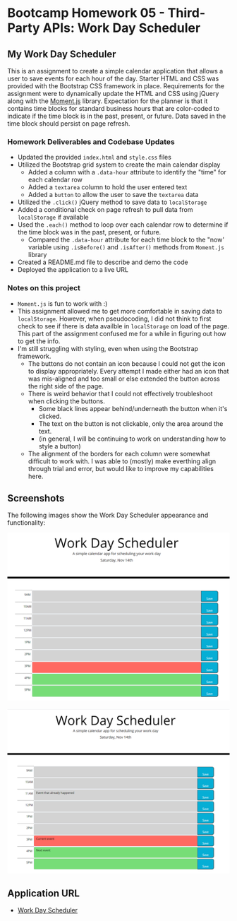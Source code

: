 # Bootcamp Homework 05 - Third-Party APIs: Work Day Scheduler

## My Work Day Scheduler

This is an assignment to create a simple calendar application that allows a user to save events for each hour of the day.  Starter HTML and CSS was provided with the Bootstrap CSS framework in place.  Requirements for the assignment were to dynamically update the HTML and CSS using jQuery along with the [Moment.js](https://momentjs.com/) library.  Expectation for the planner is that it contains time blocks for standard business hours that are color-coded to indicate if the time block is in the past, present, or future.  Data saved in the time block should persist on page refresh.   
   

### Homework Deliverables and Codebase Updates

* Updated the provided `index.html` and `style.css` files
* Utilized the Bootstrap grid system to create the main calendar display
  * Added a column with a `.data-hour` attribute to identify the "time" for each calendar row
  * Added a `textarea` column to hold the user entered text
  * Added a `button` to allow the user to save the `textarea` data
* Utilized the `.click()` jQuery method to save data to `localStorage`
* Added a conditional check on page refresh to pull data from `localStorage` if available
* Used the `.each()` method to loop over each calendar row to determine if the time block was in the past, present, or future.  
  * Compared the `.data-hour` attribute for each time block to the "now' variable using `.isBefore()` and `.isAfter()` methods from `Moment.js` library
* Created a README.md file to describe and demo the code
* Deployed the application to a live URL


### Notes on this project

* `Moment.js` is fun to work with :)
*  This assignment allowed me to get more comfortable in saving data to `localStorage`.  However, when pseudocoding, I did not think to first check to see if there is data availble in `localStorage` on load of the page.  This part of the assignment confused me for a while in figuring out how to get the info.  
* I'm still struggling with styling, even when using the Bootstrap framework.  
  * The buttons do not contain an icon because I could not get the icon to display appropriately.  Every attempt I made either had an icon that was mis-aligned and too small or else extended the button across the right side of the page.  
  * There is weird behavior that I could not effectively troubleshoot when clicking the buttons.
    * Some black lines appear behind/underneath the button when it's clicked.
    * The text on the button is not clickable, only the area around the text.
    * (in general, I will be continuing to work on understanding how to style a button)
  * The alignment of the borders for each column were somewhat difficult to work with.  I was able to (mostly) make everthing align through trial and error, but would like to improve my capabilities here.


## Screenshots

The following images show the Work Day Scheduler appearance and functionality:

![Work Day Scheduler](./assets/workday-scheduler.png)


![Work Day Events Saved](./assets/workday-events-saved.png)


## Application URL
* [Work Day Scheduler]([Moment.js](https://momentjs.com/))
